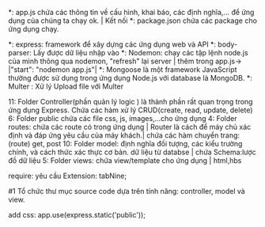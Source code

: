 *: app.js chứa các thông tin về cấu hình, khai báo, các định nghĩa,... để ứng dụng của chúng ta chạy ok. | Kết nối
*: package.json chứa các package cho ứng dụng chạy.

*: express: framework để xây dựng các ứng dụng web và API
*: body-parser: Lấy được dữ liệu nhập vào
*: Nodemon: chạy các tập lệnh node.js của mình thông qua nodemon, "refresh" lại server | thêm trong app.js-> |"start": "nodemon app.js"|
*: Mongoose là một framework JavaScript thường được sử dụng trong ứng dụng Node.js với database là MongoDB.
*: Multer : Xử lý Upload file với Multer

11: Folder Controller(phần quản lý logic ) là thành phần rất quan trọng trong ứng dụng Express. Chứa các hàm xử lý CRUD(create, read, update, delete)
6: Folder public chứa các file css, js, images,...cho ứng dụng
4: Folder routes: chứa các route có trong ứng dụng | Router là cách để máy chủ xác định và đáp ứng yêu cầu của máy khách.| chứa các hàm chuyển trang:(route) get, post
10: Folder model: định nghĩa đối tượng, các kiểu trường chính, và cách thức xác thực cơ bản. dữ liệu từ databse |   chứa Schema:lược đồ dữ liệu
5: Folder views: chứa view/template cho ứng dụng | html,hbs


require: yêu cầu
Extension: tabNine;

#1 Tổ chức thư mục source code dựa trên tính năng: controller, model và view.

add css: app.use(express.static('public'));